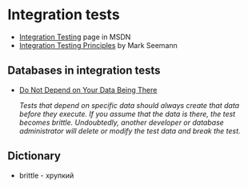 # Integration tests

* [Integration Testing](https://msdn.microsoft.com/en-us/library/aa292128(v=vs.71).aspx) page in MSDN
* [Integration Testing Principles](http://blogs.msdn.com/b/ploeh/archive/2006/11/15/integrationtestingprinciples.aspx) by Mark Seemann

## Databases in integration tests

*   [Do Not Depend on Your Data Being There][another-it-msdn]

    _Tests that depend on specific data should always create that data before they execute. If you assume that the data is there, the test becomes brittle. Undoubtedly, another developer or database administrator will delete or modify the test data and break the test._

## Dictionary

* brittle - хрупкий

[another-it-msdn]: https://msdn.microsoft.com/en-us/library/vstudio/hh323698(v=vs.100).aspx
